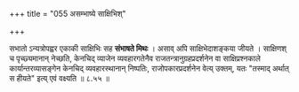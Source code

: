 +++
title = "055 असम्भाष्ये साक्षिभिश्"

+++

सभातो ऽन्यत्रोपह्वर एकाकी साक्षिभिः सह **संभाषते मिथः** । असाव् अपि साक्षिभेदाशङ्कया जीयते । साक्षिणश् च पृच्छ्यमानान् नेच्छति, केनचिद् व्याजेन व्यवहारगतेनैव राजतन्त्रानुग्रहप्रदर्शनेन वा साक्षिप्रश्नकाले कार्यान्तरव्यासङ्गेन केनचिद् व्यवहारस्थानान् निष्पतिः, राजोपकारप्रदर्शनेन वेत्य् उक्तम्, यतः "तस्माद् अर्थात् स हीयते" इत्य् एवं वक्ष्यति ॥ ८.५५ ॥